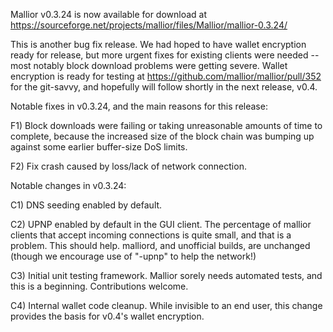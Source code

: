 Mallior v0.3.24 is now available for download at
https://sourceforge.net/projects/mallior/files/Mallior/mallior-0.3.24/

This is another bug fix release.  We had hoped to have wallet encryption ready for release, but more urgent fixes for existing clients were needed -- most notably block download problems were getting severe.  Wallet encryption is ready for testing at https://github.com/mallior/mallior/pull/352 for the git-savvy, and hopefully will follow shortly in the next release, v0.4.

Notable fixes in v0.3.24, and the main reasons for this release:

F1) Block downloads were failing or taking unreasonable amounts of time to complete, because the increased size of the block chain was bumping up against some earlier buffer-size DoS limits.

F2) Fix crash caused by loss/lack of network connection.

Notable changes in v0.3.24:

C1) DNS seeding enabled by default.

C2) UPNP enabled by default in the GUI client.  The percentage of mallior clients that accept incoming connections is quite small, and that is a problem.  This should help.  malliord, and unofficial builds, are unchanged (though we encourage use of "-upnp" to help the network!)

C3) Initial unit testing framework.  Mallior sorely needs automated tests, and this is a beginning.  Contributions welcome.

C4) Internal wallet code cleanup.  While invisible to an end user, this change provides the basis for v0.4's wallet encryption.

